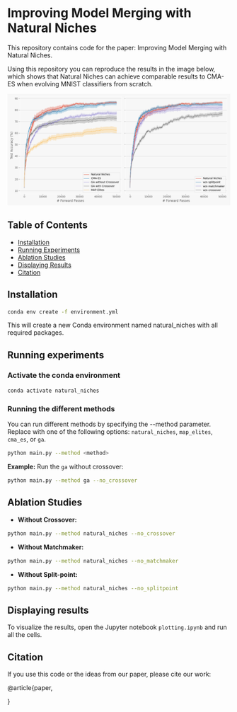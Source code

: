 # Improving Model Merging with Natural Niches

This repository contains code for the paper: Improving Model Merging with Natural Niches. 

Using this repository you can reproduce the results in the image below, which shows that Natural Niches can achieve comparable results to CMA-ES when evolving MNIST classifiers from scratch.

![evolving classifiers from scratch](figure.png)

## Table of Contents

- [Installation](#installation)
- [Running Experiments](#running-experiments)
- [Ablation Studies](#ablation-studies)
- [Displaying Results](#displaying-results)
- [Citation](#citation)


## Installation
```sh
conda env create -f environment.yml
```

This will create a new Conda environment named natural_niches with all required packages.


## Running experiments

### Activate the conda environment
```sh
conda activate natural_niches
```

### Running the different methods
You can run different methods by specifying the --method parameter. Replace <method> with one of the following options: `natural_niches`, `map_elites`, `cma_es`, or `ga`.
```sh
python main.py --method <method>
```

**Example:** Run the `ga` without crossover:

```sh
python main.py --method ga --no_crossover
```

## Ablation Studies

- **Without Crossover:**
```sh
python main.py --method natural_niches --no_crossover
```
- **Without Matchmaker:**
```sh
python main.py --method natural_niches --no_matchmaker
```
- **Without Split-point:**
```sh
python main.py --method natural_niches --no_splitpoint
```

## Displaying results
To visualize the results, open the Jupyter notebook `plotting.ipynb` and run all the cells.

## Citation
If you use this code or the ideas from our paper, please cite our work:

@article{paper,
  
}


